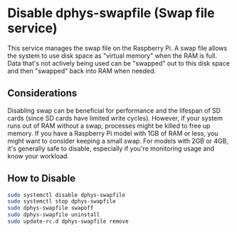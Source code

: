 # Disable dphys-swapfile (Swap file service)

This service manages the swap file on the Raspberry Pi. A swap file allows the system to use disk space as "virtual memory" when the RAM is full. Data that's not actively being used can be "swapped" out to this disk space and then "swapped" back into RAM when needed.

## Considerations

Disabling swap can be beneficial for performance and the lifespan of SD cards (since SD cards have limited write cycles). However, if your system runs out of RAM without a swap, processes might be killed to free up memory. If you have a Raspberry Pi model with 1GB of RAM or less, you might want to consider keeping a small swap. For models with 2GB or 4GB, it's generally safe to disable, especially if you're monitoring usage and know your workload.

## How to Disable
```sh
sudo systemctl disable dphys-swapfile
sudo systemctl stop dphys-swapfile
sudo dphys-swapfile swapoff
sudo dphys-swapfile uninstall
sudo update-rc.d dphys-swapfile remove
```

